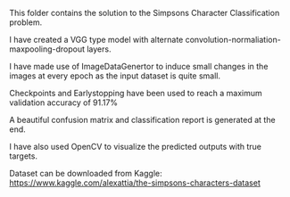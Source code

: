 This folder contains the solution to the Simpsons Character Classification problem.

I have created a VGG type model with alternate convolution-normaliation-maxpooling-dropout layers.

I have made use of ImageDataGenertor to induce small changes in the images at every epoch as the input dataset is quite small.

Checkpoints and Earlystopping have been used to reach a maximum validation accuracy of 91.17%

A beautiful confusion matrix and classification report is generated at the end.

I have also used OpenCV to visualize the predicted outputs with true targets.


Dataset can be downloaded from Kaggle: 
https://www.kaggle.com/alexattia/the-simpsons-characters-dataset
